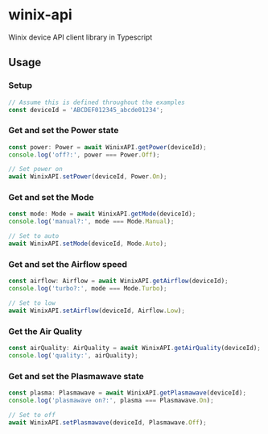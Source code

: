 # winix-api

Winix device API client library in Typescript

## Usage

### Setup

```typescript
// Assume this is defined throughout the examples
const deviceId = 'ABCDEF012345_abcde01234';
```

### Get and set the Power state

```typescript
const power: Power = await WinixAPI.getPower(deviceId);
console.log('off?:', power === Power.Off);

// Set power on
await WinixAPI.setPower(deviceId, Power.On);
```

### Get and set the Mode

```typescript
const mode: Mode = await WinixAPI.getMode(deviceId);
console.log('manual?:', mode === Mode.Manual);

// Set to auto
await WinixAPI.setMode(deviceId, Mode.Auto);
```

### Get and set the Airflow speed

```typescript
const airflow: Airflow = await WinixAPI.getAirflow(deviceId);
console.log('turbo?:', mode === Mode.Turbo);

// Set to low
await WinixAPI.setAirflow(deviceId, Airflow.Low);
```

### Get the Air Quality

```typescript
const airQuality: AirQuality = await WinixAPI.getAirQuality(deviceId);
console.log('quality:', airQuality);
```

### Get and set the Plasmawave state

```typescript
const plasma: Plasmawave = await WinixAPI.getPlasmawave(deviceId);
console.log('plasmawave on?:', plasma === Plasmawave.On);

// Set to off
await WinixAPI.setPlasmawave(deviceId, Plasmawave.Off);
```
